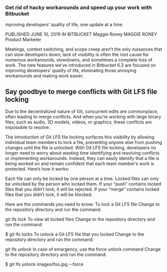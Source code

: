 ### Get rid of hacky workarounds and speed up your work with Bitbucket 

mproving developers’ quality of life, one update at a time.

PUBLISHED JUNE 10, 2019 IN
BITBUCKET
Maggie Roney
MAGGIE RONEY
Product Marketer

Meetings, context switching, and scope creep aren’t the only nuisances that can slow developers down; lack of visibility is often the root cause for numerous workarounds, slowdowns, and sometimes a complete loss of work. The new features we’ve introduced in Bitbucket 6.3 are focused on improving developers’ quality of life, eliminating those annoying workarounds and making work easier.

## Say goodbye to merge conflicts with Git LFS file locking

Due to the decentralized nature of Git, concurrent edits are commonplace, often leading to merge conflicts. And when you’re working with large binary files, such as audio, 3D models, videos, or graphics, these conflicts are impossible to resolve.

The introduction of Git LFS file locking surfaces this visibility by allowing individual team members to lock a file, preventing anyone else from pushing changes until the file is unlocked. With Git LFS file locking, developers no longer need to worry about wasting time identifying and resolving conflicts or implementing workarounds. Instead, they can easily identify that a file is being worked on and remain confident that each team member’s work is protected. Here’s how it works:

Each file can only be locked by one person at a time.
Locked files can only be unlocked by the person who locked them.
If your “push” contains locked files that you didn’t lock, it will be rejected.
If your “merge” contains locked files that you didn’t lock, it will be blocked.

Here are the commands you need to know:
To lock a Git LFS file
Change to the repository directory and run the command:

git lfs lock <filename>
To view all locked files
Change to the repository directory and run the command:

$ git lfs locks
To unlock a Git LFS file that you locked
Change to the repository directory and run the command:

git lfs unlock <filename>
In case of emergency, use the force unlock command
Change to the repository directory and run the command:

$ git lfs unlock images/foo.jpg --force
